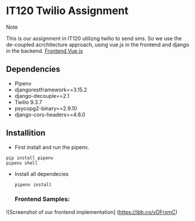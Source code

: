 # IT120 Twilio Assignment
> [!NOTE]
> This is our assignment in IT120 utilizng twilio to send sms. So we use the de-coupled acrchitecture approach, using vue.js in the frontend and django in the backend.
> [Frontend Vue.js](https://github.com/tech-takumis/Vue.js-SMS-Assignment)

## Dependencies
- Pipenv
- djangorestframework==3.15.2
- django-decouple==2.1
- Twilio 9.3.7
- psycopg2-binary==2.9.10
- django-cors-headers==4.6.0
## Installition
- First install and run the pipenv.
```
pip install pipenv
pipenv shell
```
- Install all dependecies
  ```
  pipenv install
  ```
  ### Frontend Samples:
![Screenshot of our frontend implementation] (https://ibb.co/vDFrxmC)
